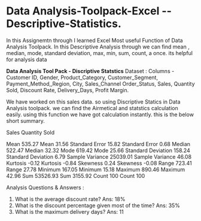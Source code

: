 # Data Analysis-Toolpack-Excel -- Descriptive-Statistics.
In this Assignemtn through I learned Excel Most useful Function of Data Analysis Toolpack. In this Descriptive Analysis through we can find mean , median, mode, standard deviation, max, min, sum, count, a once. its helpful for analysis data

**Data Analysis Tool Pack -  Discriptive Statstics**
Dataset : Columns - Customer ID,	Gender,	Product_Category,	Customer_Segment,	Payment_Method,,Region,	City,	Sales_Channel	Order_Status,	Sales,	Quantity Sold,	Discount Rate,	Delivery_Days,	Profit Margin.
  
We have worked on this sales data. so using Discriptive Statics in Data Analysis toolpack. we can find the Airmetical and statstics calculation easily. using  this function we have got calculation instantly. this is the below short summary.

Sales		Quantity Sold	
			
Mean	535.27	Mean	31.56
Standard Error	15.82	Standard Error	0.68
Median	522.47	Median	32.32
Mode	619.42	Mode	25.66
Standard Deviation	158.24	Standard Deviation	6.79
Sample Variance	25039.01	Sample Variance	46.08
Kurtosis	-0.12	Kurtosis	-0.84
Skewness	0.24	Skewness	-0.08
Range	723.41	Range	27.78
Minimum	167.05	Minimum	15.18
Maximum	890.46	Maximum	42.96
Sum	53526.93	Sum	3155.92
Count	100	Count	100

Analysis Questions & Answers :
1. What is the average discount rate?
Ans: 18%
2. What is the discount percentage given most of the time?
Ans: 35%
3. What is the maximum delivery days?
Ans: 11



